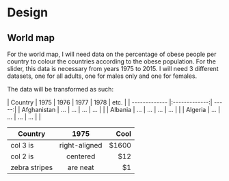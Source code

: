 # Design

## World map
For the world map, I will need data on the percentage of obese people per country to colour the countries according to the obese population. For the slider, this data is necessary from years 1975 to 2015. I will need 3 different datasets, one for all adults, one for males only and one for females. 

The data will be transformed as such:

| Country | 1975 | 1976 | 1977 | 1978 | etc. |
| ------------- |:-------------:| -----:|
| Afghanistan | ... | ... | ... | ... | |
| Albania | ... | ... | ... | ... | |
| Algeria | ... | ... | ... | ... | | 

| Country       | 1975          | Cool  |
| ------------- |:-------------:| -----:|
| col 3 is      | right-aligned | $1600 |
| col 2 is      | centered      |   $12 |
| zebra stripes | are neat      |    $1 |